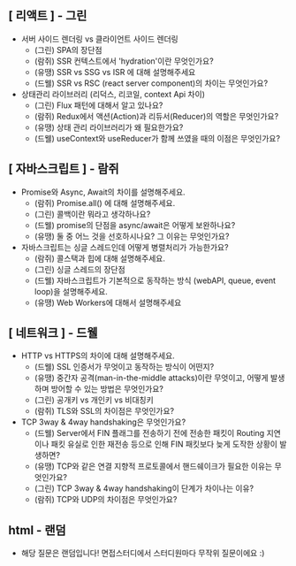 ## [ 리액트 ] - 그린

- 서버 사이드 렌더링 vs 클라이언트 사이드 렌더링
    - (그린) SPA의 장단점
    - (람쥐) SSR 컨텍스트에서 'hydration'이란 무엇인가요?
    - (유땡) SSR vs SSG vs ISR 에 대해 설명해주세요
    - (드웰) SSR vs RSC (react server component)의 차이는 무엇인가요?
- 상태관리 라이브러리 (리덕스, 리코일, context Api 차이)
    - (그린) Flux 패턴에 대해서 알고 있나요?
    - (람쥐) Redux에서 액션(Action)과 리듀서(Reducer)의 역할은 무엇인가요?
    - (유땡) 상태 관리 라이브러리가 왜 필요한가요?
    - (드웰) useContext와 useReducer가 함께 쓰였을 때의 이점은 무엇인가요?

## [ 자바스크립트 ] - 람쥐

- Promise와 Async, Await의 차이를 설명해주세요.
    - (람쥐) Promise.all() 에 대해 설명해주세요.
    - (그린) 콜백이란 뭐라고 생각하나요?
    - (드웰) promise의 단점을 async/await은 어떻게 보완하나요?
    - (유땡) 둘 중 어느 것을 선호하시나요? 그 이유는 무엇인가요?
- 자바스크립트는 싱글 스레드인데 어떻게 병렬처리가 가능한가요?
    - (람쥐) 콜스택과 힙에 대해 설명해주세요.
    - (그린) 싱글 스레드의 장단점
    - (드웰) 자바스크립트가 기본적으로 동작하는 방식 (webAPI, queue, event loop)을 설명해주세요.
    - (유땡) Web Workers에 대해서 설명해주세요

## [ 네트워크 ] - 드웰

- HTTP vs HTTPS의 차이에 대해 설명해주세요.
    - (드웰) SSL 인증서가 무엇이고 동작하는 방식이 어떤지?
    - (유땡) 중간자 공격(man-in-the-middle attacks)이란 무엇이고, 어떻게 발생하며 방어할 수 있는 방법은 무엇인가요?
    - (그린) 공개키 vs 개인키 vs 비대칭키
    - (람쥐) TLS와 SSL의 차이점은 무엇인가요?
- TCP 3way & 4way handshaking은 무엇인가요?
    - (드웰) Server에서 FIN 플래그를 전송하기 전에 전송한 패킷이 Routing 지연이나 패킷 유실로 인한 재전송 등으로 인해 FIN 패킷보다 늦게 도작한 상황이 발생하면?
    - (유땡) TCP와 같은 연결 지향적 프로토콜에서 핸드쉐이크가 필요한 이유는 무엇인가요?
    - (그린) TCP 3way & 4way handshaking이 단계가 차이나는 이유?
    - (람쥐) TCP와 UDP의 차이점은 무엇인가요?

## html - 랜덤

- 해당 질문은 랜덤입니다! 면접스터디에서 스터디원마다 무작위 질문이에요 :)